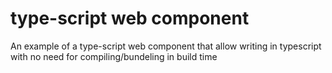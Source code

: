 # type-script web component
An example of a type-script web component that allow writing in typescript with no need for compiling/bundeling in build time
